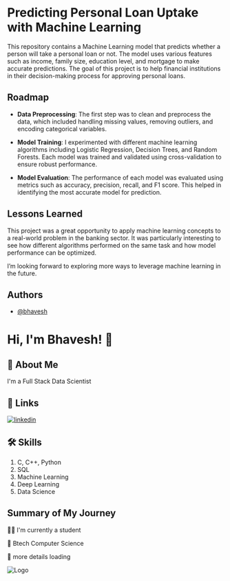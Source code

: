 
# Predicting Personal Loan Uptake with Machine Learning

This repository contains a Machine Learning model that predicts whether a person will take a personal loan or not. The model uses various features such as income, family size, education level, and mortgage to make accurate predictions. The goal of this project is to help financial institutions in their decision-making process for approving personal loans.




## Roadmap

- **Data Preprocessing**: The first step was to clean and preprocess the data, which included handling missing values, removing outliers, and encoding categorical variables.

- **Model Training**: I experimented with different machine learning algorithms including Logistic Regression, Decision Trees, and Random Forests. Each model was trained and validated using cross-validation to ensure robust performance.

- **Model Evaluation**: The performance of each model was evaluated using metrics such as accuracy, precision, recall, and F1 score. This helped in identifying the most accurate model for prediction.


## Lessons Learned

This project was a great opportunity to apply machine learning concepts to a real-world problem in the banking sector. It was particularly interesting to see how different algorithms performed on the same task and how model performance can be optimized.

I’m looking forward to exploring more ways to leverage machine learning in the future.


## Authors

- [@bhavesh](https://github.com/bhaveshk22)


# Hi, I'm Bhavesh! 👋


## 🚀 About Me
I'm a Full Stack Data Scientist


## 🔗 Links
[![linkedin](https://img.shields.io/badge/linkedin-0A66C2?style=for-the-badge&logo=linkedin&logoColor=white)](https://www.linkedin.com/in/bhavesh-kabdwal-6ba30a25b)


## 🛠 Skills
1. C, C++, Python
2. SQL
3. Machine Learning
4. Deep Learning
5. Data Science


## Summary of My Journey
👩‍💻 I'm currently a student

🧠 Btech Computer Science

💬 more details loading

![Logo](https://github-readme-stats.vercel.app/api?username=bhaveshk22&&show_icons=true&title_color=ffffff&icon_color=bb2acf&text_color=daf7dc&bg_color=151515)

